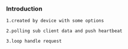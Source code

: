 ### Introduction

    1.created by device with some options
   
    2.polling sub client data and push heartbeat

    3.loop handle request
